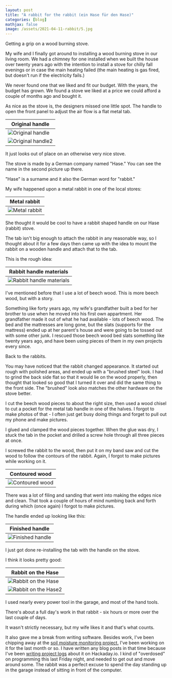 ```yaml
---
layout: post
title: "A rabbit for the rabbit (ein Hase für den Hase)"
categories: [blog]
mathjax: false
image: /assets/2021-04-11-rabbit/5.jpg
---
```

Getting a grip on a wood burning stove.

My wife and I finally got around to installing a wood burning stove in our living room.  We had a chimney for one installed when we built the house over twenty years ago with the intention to install a stove for chilly fall evenings or in case the main heating failed (the main heating is gas fired, but doesn't run if the electricity fails.)

We never found one that we liked and fit our budget.  With the years, the budget has grown.  We found a stove we liked at a price we could afford a couple of months ago and bought it.

As nice as the stove is, the designers missed one little spot.  The handle to open the front panel to adjust the air flow is a flat metal tab.

|Original handle|
|---------------|
|![Original handle](/assets/2021-04-11-rabbit/1.jpg)|
|![Original handle2](/assets/2021-04-11-rabbit/2.jpg)|

It just looks out of place on an otherwise very nice stove.

The stove is made by a German company named "Hase."  You can see the name in the second picture up there.

"Hase" is a surname and it also the German word for "rabbit."

My wife happened upon a metal rabbit in one of the local stores:

|Metal rabbit|
|------|
|![Metal rabbit](/assets/2021-04-11-rabbit/3.jpg)|

She thought it would be cool to have a rabbit shaped handle on our Hase (rabbit) stove.

The tab isn't big enough to attach the rabbit in any reasonable way, so I thought about it for a few days then came up with the idea to mount the rabbit on a wooden handle and attach that to the tab.

This is the rough idea:

|Rabbit handle materials|
|------|
|![Rabbit handle materials](/assets/2021-04-11-rabbit/4.jpg)|

I've mentioned before that I use a lot of beech wood.  This is more beech wood, but with a story.

Something like forty years ago, my wife's grandfather built a bed for her brother to use when he moved into his first own appartment.  Her grandfather made it out of what he had available - lots of beech wood.  The bed and the mattresses are long gone, but the slats (supports for the mattress) ended up at her parent's house and were going to be tossed out with some other junk.  I rescued those beech wood bed slats something like twenty years ago, and have been using pieces of them in my own projects every since.

Back to the rabbits.

You may have noticed that the rabbit changed appearance.  It started out rough with polished areas, and ended up with a "brushed steel" look.  I had to grind the back side flat so that it would lie on the wood properly, then thought that looked so good that I turned it over and did the same thing to the front side. The "brushed" look also matches the other hardware on the stove better.

I cut the beech wood pieces to about the right size, then used a wood chisel to cut a pocket for the metal tab handle in one of the halves.  I forgot to make photos of that - I often just get busy doing things and forget to pull out my phone and make pictures.

I glued and clamped the wood pieces together.  When the glue was dry, I stuck the tab in the pocket and drilled a screw hole through all three pieces at once.

I screwed the rabbit to the wood, then put it on my band saw and cut the wood to follow the contours of the rabbit.  Again, I forgot to make pictures while working on it.

|Contoured wood|
|------|
|![Contoured wood](/assets/2021-04-11-rabbit/5.jpg)|

There was a lot of filing and sanding that went into making the edges nice and clean.  That took a couple of hours of mind numbing back and forth during which (once again) I forgot to make pictures.

The handle ended up looking like this:

|Finished handle|
|------|
|![Finished handle](/assets/2021-04-11-rabbit/6.jpg)|

I just got done re-installing the tab with the handle on the stove.

I think it looks pretty good:

|Rabbit on the Hase|
|------------------|
|![Rabbit on the Hase](/assets/2021-04-11-rabbit/7.jpg)|
|![Rabbit on the Hase2](/assets/2021-04-11-rabbit/8.jpg)|

I used nearly every power tool in the garage, and most of the hand tools.  

There's about a full day's work in that rabbit - six hours or more over the last couple of days.  

It wasn't strictly necessary, but my wife likes it and that's  what counts.  

It also gave me a break from writing software.  Besides work, I've been chipping away at the [soil moisture monitoring project.](soilmoisture-toc)  I've been working on it for the last month or so.  I have written any blog posts in that time because I've been [writing project logs](https://hackaday.io/project/178004-soil-moisture-monitoring-in-a-flower-garden) about it on Hackaday.io.  I kind of "overdosed" on programming this last Friday night, and needed to get out and move around some. The rabbit was a perfect excuse to spend the day standing up in the garage instead of sitting in front of the computer.

